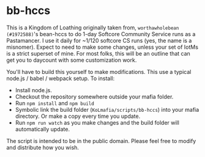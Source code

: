 # bb-hccs

This is a Kingdom of Loathing originally taken from, `worthawholebean (#1972588)`'s bean-hccs to do 1-day Softcore Community Service runs as a Pastamancer. I use it daily for ~1/120 softcore CS runs (yes, the name is a misnomer). Expect to need to make some changes, unless your set of IotMs is a strict superset of mine. For most folks, this will be an outline that can get you to daycount with some customization work.

You'll have to build this yourself to make modifications. This use a typical node.js / babel / webpack setup. To install:
- Install node.js.
- Checkout the repository somewhere outside your mafia folder.
- Run `npm install` and `npm build`
- Symbolic link the build folder (`KoLmafia/scripts/bb-hccs`) into your mafia directory. Or make a copy every time you update.
- Run `npm run watch` as you make changes and the build folder will automatically update.

The script is intended to be in the public domain. Please feel free to modify and distribute how you wish.
